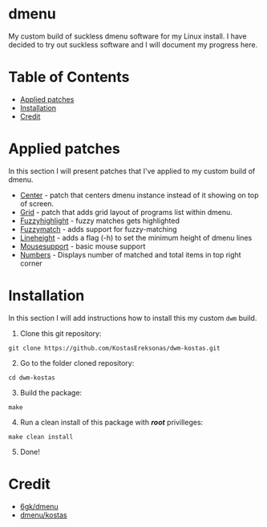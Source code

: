 # dmenu

My custom build of suckless dmenu software for my Linux install. I have decided
to try out suckless software and I will document my progress here.

# Table of Contents

- [Applied patches](#Applied-patches)
- [Installation](#Installation)
- [Credit](#Credit)

# Applied patches

In this section I will present patches that I've applied to my custom build of
dmenu.

- [Center](../main/patches/dmenu-center-20200111-8cd37e1.diff) - patch that
  centers dmenu instance instead of it showing on top of screen.
- [Grid](../main/patches/dmenu-grid-4.9.diff) - patch that adds grid layout of
  programs list within dmenu.
- [Fuzzyhighlight](../main/patches/fuzzyhighlight-4.9.diff) - fuzzy matches gets
  highlighted
- [Fuzzymatch](../main/patches/fuzzymatch-4.9.diff) - adds support for
  fuzzy-matching
- [Lineheight](../main/patches/lineheight-5.0.diff) - adds a flag (-h) to set
  the minimum height of dmenu lines
- [Mousesupport](../main/patches/mousesupport-5.0.diff) - basic mouse support
- [Numbers](../main/patches/numbers-4.9.diff) - Displays number of matched and
  total items in top right corner

# Installation

In this section I will add instructions how to install this my custom `dwm`
build.

1. Clone this git repository:

`git clone https://github.com/KostasEreksonas/dwm-kostas.git`

2. Go to the folder cloned repository:

`cd dwm-kostas`

3. Build the package:

`make`

4. Run a clean install of this package with **_root_** privilleges:

`make clean install`

5. Done!

# Credit

- [6gk/dmenu](https://github.com/6gk/dmenu)
- [dmenu/kostas](https://github.com/KostasEreksonas/dmenu-kostas)
